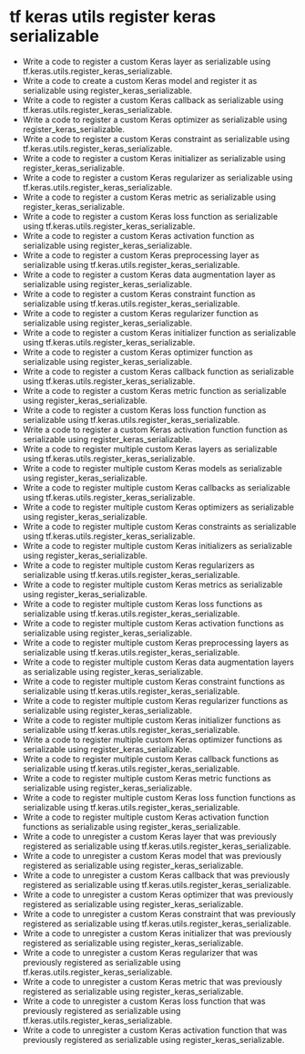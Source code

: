 # tf keras utils register keras serializable

- Write a code to register a custom Keras layer as serializable using tf.keras.utils.register_keras_serializable.
- Write a code to create a custom Keras model and register it as serializable using register_keras_serializable.
- Write a code to register a custom Keras callback as serializable using tf.keras.utils.register_keras_serializable.
- Write a code to register a custom Keras optimizer as serializable using register_keras_serializable.
- Write a code to register a custom Keras constraint as serializable using tf.keras.utils.register_keras_serializable.
- Write a code to register a custom Keras initializer as serializable using register_keras_serializable.
- Write a code to register a custom Keras regularizer as serializable using tf.keras.utils.register_keras_serializable.
- Write a code to register a custom Keras metric as serializable using register_keras_serializable.
- Write a code to register a custom Keras loss function as serializable using tf.keras.utils.register_keras_serializable.
- Write a code to register a custom Keras activation function as serializable using register_keras_serializable.
- Write a code to register a custom Keras preprocessing layer as serializable using tf.keras.utils.register_keras_serializable.
- Write a code to register a custom Keras data augmentation layer as serializable using register_keras_serializable.
- Write a code to register a custom Keras constraint function as serializable using tf.keras.utils.register_keras_serializable.
- Write a code to register a custom Keras regularizer function as serializable using register_keras_serializable.
- Write a code to register a custom Keras initializer function as serializable using tf.keras.utils.register_keras_serializable.
- Write a code to register a custom Keras optimizer function as serializable using register_keras_serializable.
- Write a code to register a custom Keras callback function as serializable using tf.keras.utils.register_keras_serializable.
- Write a code to register a custom Keras metric function as serializable using register_keras_serializable.
- Write a code to register a custom Keras loss function function as serializable using tf.keras.utils.register_keras_serializable.
- Write a code to register a custom Keras activation function function as serializable using register_keras_serializable.
- Write a code to register multiple custom Keras layers as serializable using tf.keras.utils.register_keras_serializable.
- Write a code to register multiple custom Keras models as serializable using register_keras_serializable.
- Write a code to register multiple custom Keras callbacks as serializable using tf.keras.utils.register_keras_serializable.
- Write a code to register multiple custom Keras optimizers as serializable using register_keras_serializable.
- Write a code to register multiple custom Keras constraints as serializable using tf.keras.utils.register_keras_serializable.
- Write a code to register multiple custom Keras initializers as serializable using register_keras_serializable.
- Write a code to register multiple custom Keras regularizers as serializable using tf.keras.utils.register_keras_serializable.
- Write a code to register multiple custom Keras metrics as serializable using register_keras_serializable.
- Write a code to register multiple custom Keras loss functions as serializable using tf.keras.utils.register_keras_serializable.
- Write a code to register multiple custom Keras activation functions as serializable using register_keras_serializable.
- Write a code to register multiple custom Keras preprocessing layers as serializable using tf.keras.utils.register_keras_serializable.
- Write a code to register multiple custom Keras data augmentation layers as serializable using register_keras_serializable.
- Write a code to register multiple custom Keras constraint functions as serializable using tf.keras.utils.register_keras_serializable.
- Write a code to register multiple custom Keras regularizer functions as serializable using register_keras_serializable.
- Write a code to register multiple custom Keras initializer functions as serializable using tf.keras.utils.register_keras_serializable.
- Write a code to register multiple custom Keras optimizer functions as serializable using register_keras_serializable.
- Write a code to register multiple custom Keras callback functions as serializable using tf.keras.utils.register_keras_serializable.
- Write a code to register multiple custom Keras metric functions as serializable using register_keras_serializable.
- Write a code to register multiple custom Keras loss function functions as serializable using tf.keras.utils.register_keras_serializable.
- Write a code to register multiple custom Keras activation function functions as serializable using register_keras_serializable.
- Write a code to unregister a custom Keras layer that was previously registered as serializable using tf.keras.utils.register_keras_serializable.
- Write a code to unregister a custom Keras model that was previously registered as serializable using register_keras_serializable.
- Write a code to unregister a custom Keras callback that was previously registered as serializable using tf.keras.utils.register_keras_serializable.
- Write a code to unregister a custom Keras optimizer that was previously registered as serializable using register_keras_serializable.
- Write a code to unregister a custom Keras constraint that was previously registered as serializable using tf.keras.utils.register_keras_serializable.
- Write a code to unregister a custom Keras initializer that was previously registered as serializable using register_keras_serializable.
- Write a code to unregister a custom Keras regularizer that was previously registered as serializable using tf.keras.utils.register_keras_serializable.
- Write a code to unregister a custom Keras metric that was previously registered as serializable using register_keras_serializable.
- Write a code to unregister a custom Keras loss function that was previously registered as serializable using tf.keras.utils.register_keras_serializable.
- Write a code to unregister a custom Keras activation function that was previously registered as serializable using register_keras_serializable.